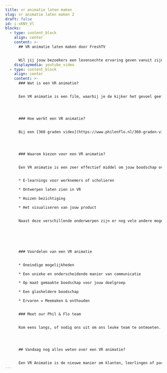 ```yaml
---
title: vr animatie laten maken
slug: vr animatie laten maken 2
draft: false
id: i-sKNY_Vl
blocks:
  - type: content_block
    align: center
    content: >-
      ## VR animatie laten maken door FreshTV


      Wil jij jouw bezoekers een levensechte ervaring geven vanuit zijn luie stoel? Wil jij echt voorlopen op je concurrenten? Met een VR animatie van FreshTV bied jij jouw klanten, studenten of cliënten of prospects iets unieks, namelijk een levensechte ervaring. De mogelijkheden voor een VR animatie laten maken zijn eindeloos. Wil je meer informatie? Neem contact met ons op en weet vandaag nog meer over VR animaties.
    displaymedia: youtube_video
  - type: content_block
    align: center
    content: >-
      ### Wat is een VR animatie?


      Een VR animatie is een film, waarbij je de kijker het gevoel geeft dat hij de controle heeft over de video. De kijker kan namelijk zelf bepalen waar hij naartoe kijkt. Doordat je zelf rond kan kijken in de VR animatie voelt het alsof je er zelf echt bij bent.




      ### Hoe werkt een VR animatie?


      Bij een [360 graden video](https://www.philenflo.nl/360-graden-video-laten-maken/) wordt een virtuele 3D omgeving gebouwd, waarin een virtuele camera wordt geplaatst. Daarna wordt er een grote [animatie](https://www.philenflo.nl/animatie-laten-maken/) van deze film gemaakt. Door gebruik te maken van een muis, toetsenbord of je mobiel kan je door de VR animatie kijken. De echte VR ervaring heb je met behulp van een VR bril. Door de bewegingen van je hoofd kijk je rond in de VR animatie net zoals in het dagelijkse leven.




      ### Waarom kiezen voor een VR animatie?


      Een VR animatie is een zeer effectief middel om jouw boodschap over te brengen. Een gemiddeld mens onthoudt 10% wat het hoort, 20% van wat het leest en maar liefst 90% van wat het ervaart. Dit zorgt ervoor dat een VR animatie zeer effectief is. Er zijn vele mogelijkheden op het gebied van VR animatie:


      * E-learnings voor werknemers of scholieren

      * Ontwerpen laten zien in VR

      * Huizen bezichtiging

      * Het visualiseren van jouw product


      Naast deze verschillende onderwerpen zijn er nog vele andere mogelijkheden. Heb je zelf een idee? Wij komen graag met jou in contact om de mogelijkheden te bespreken. Een VR animatie zorgt ervoor dat jouw product of idee tot leven komt.






      ### Voordelen van een VR animatie


      * Oneindige mogelijkheden

      * Een unieke en onderscheidende manier van communicatie

      * Op maat gemaakte boodschap voor jouw doelgroep

      * Een glasheldere boodschap

      * Ervaren = Meemaken & onthouden


      ### Meet our Phil & Flo team


      Kom eens langs, of nodig ons uit om ons leuke team te ontmoeten. Met een passie voor Virtual reality en alle mogelijkheden die dit met zich meebrengt. Ons team van videomarketeers en designers vult elkaar aan om jou doelen met video te behalen! Bel ons nu op 085 – 273 8331




      ## Vandaag nog alles weten over een VR animatie?


      Een VR Animatie is de nieuwe manier om klanten, leerlingen of partners om jouw boodschap over te brengen. De combinatie van beeld, geluid en de ervaring zorgt voor een heldere boodschap die onthouden wordt. Ben je nieuwsgierig naar de mogelijkheden van een VR animatie? Kom snel met ons in contact en kom vandaag nog alles nog te weten over een VR animatie laten maken. Beleef bij ons in de VR Room de ervaring van Virtual Reality!
---
```

